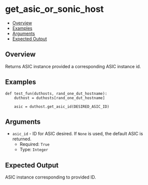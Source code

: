 # get_asic_or_sonic_host

- [Overview](#overview)
- [Examples](#examples)
- [Arguments](#arguments)
- [Expected Output](#expected-output)

## Overview
Returns ASIC instance provided a corresponding ASIC instance id.

## Examples
```
def test_fun(duthosts, rand_one_dut_hostname):
    duthost = duthosts[rand_one_dut_hostname]

    asic = duthost.get_asic_id(DESIRED_ASIC_ID)
```

## Arguments
- `asic_id` - ID for ASIC desired. If `None` is used, the default ASIC is returned.
    - Required: `True`
    - Type: `Integer`


## Expected Output
ASIC instance corresponding to provided ID.